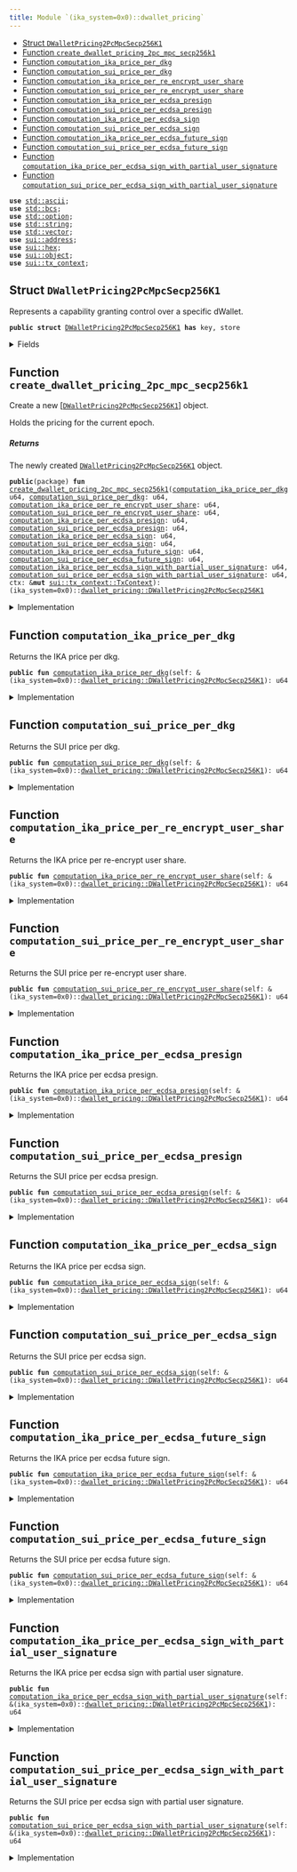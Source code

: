 ```yaml
---
title: Module `(ika_system=0x0)::dwallet_pricing`
---
```




-  [Struct `DWalletPricing2PcMpcSecp256K1`](#(ika_system=0x0)_dwallet_pricing_DWalletPricing2PcMpcSecp256K1)
-  [Function `create_dwallet_pricing_2pc_mpc_secp256k1`](#(ika_system=0x0)_dwallet_pricing_create_dwallet_pricing_2pc_mpc_secp256k1)
-  [Function `computation_ika_price_per_dkg`](#(ika_system=0x0)_dwallet_pricing_computation_ika_price_per_dkg)
-  [Function `computation_sui_price_per_dkg`](#(ika_system=0x0)_dwallet_pricing_computation_sui_price_per_dkg)
-  [Function `computation_ika_price_per_re_encrypt_user_share`](#(ika_system=0x0)_dwallet_pricing_computation_ika_price_per_re_encrypt_user_share)
-  [Function `computation_sui_price_per_re_encrypt_user_share`](#(ika_system=0x0)_dwallet_pricing_computation_sui_price_per_re_encrypt_user_share)
-  [Function `computation_ika_price_per_ecdsa_presign`](#(ika_system=0x0)_dwallet_pricing_computation_ika_price_per_ecdsa_presign)
-  [Function `computation_sui_price_per_ecdsa_presign`](#(ika_system=0x0)_dwallet_pricing_computation_sui_price_per_ecdsa_presign)
-  [Function `computation_ika_price_per_ecdsa_sign`](#(ika_system=0x0)_dwallet_pricing_computation_ika_price_per_ecdsa_sign)
-  [Function `computation_sui_price_per_ecdsa_sign`](#(ika_system=0x0)_dwallet_pricing_computation_sui_price_per_ecdsa_sign)
-  [Function `computation_ika_price_per_ecdsa_future_sign`](#(ika_system=0x0)_dwallet_pricing_computation_ika_price_per_ecdsa_future_sign)
-  [Function `computation_sui_price_per_ecdsa_future_sign`](#(ika_system=0x0)_dwallet_pricing_computation_sui_price_per_ecdsa_future_sign)
-  [Function `computation_ika_price_per_ecdsa_sign_with_partial_user_signature`](#(ika_system=0x0)_dwallet_pricing_computation_ika_price_per_ecdsa_sign_with_partial_user_signature)
-  [Function `computation_sui_price_per_ecdsa_sign_with_partial_user_signature`](#(ika_system=0x0)_dwallet_pricing_computation_sui_price_per_ecdsa_sign_with_partial_user_signature)


<pre><code><b>use</b> <a href="../../std/ascii.md#std_ascii">std::ascii</a>;
<b>use</b> <a href="../../std/bcs.md#std_bcs">std::bcs</a>;
<b>use</b> <a href="../../std/option.md#std_option">std::option</a>;
<b>use</b> <a href="../../std/string.md#std_string">std::string</a>;
<b>use</b> <a href="../../std/vector.md#std_vector">std::vector</a>;
<b>use</b> <a href="../../sui/address.md#sui_address">sui::address</a>;
<b>use</b> <a href="../../sui/hex.md#sui_hex">sui::hex</a>;
<b>use</b> <a href="../../sui/object.md#sui_object">sui::object</a>;
<b>use</b> <a href="../../sui/tx_context.md#sui_tx_context">sui::tx_context</a>;
</code></pre>



<a name="(ika_system=0x0)_dwallet_pricing_DWalletPricing2PcMpcSecp256K1"></a>

## Struct `DWalletPricing2PcMpcSecp256K1`

Represents a capability granting control over a specific dWallet.


<pre><code><b>public</b> <b>struct</b> <a href="../ika_system/dwallet_pricing.md#(ika_system=0x0)_dwallet_pricing_DWalletPricing2PcMpcSecp256K1">DWalletPricing2PcMpcSecp256K1</a> <b>has</b> key, store
</code></pre>



<details>
<summary>Fields</summary>


<dl>
<dt>
<code>id: <a href="../../sui/object.md#sui_object_UID">sui::object::UID</a></code>
</dt>
<dd>
</dd>
<dt>
<code><a href="../ika_system/dwallet_pricing.md#(ika_system=0x0)_dwallet_pricing_computation_ika_price_per_dkg">computation_ika_price_per_dkg</a>: u64</code>
</dt>
<dd>
 The computation IKA price per dkg for the current epoch.
</dd>
<dt>
<code><a href="../ika_system/dwallet_pricing.md#(ika_system=0x0)_dwallet_pricing_computation_sui_price_per_dkg">computation_sui_price_per_dkg</a>: u64</code>
</dt>
<dd>
 The computation SUI price per dkg for the current epoch.
</dd>
<dt>
<code><a href="../ika_system/dwallet_pricing.md#(ika_system=0x0)_dwallet_pricing_computation_ika_price_per_re_encrypt_user_share">computation_ika_price_per_re_encrypt_user_share</a>: u64</code>
</dt>
<dd>
 The computation IKA price per re-encrypt user share for the current epoch.
</dd>
<dt>
<code><a href="../ika_system/dwallet_pricing.md#(ika_system=0x0)_dwallet_pricing_computation_sui_price_per_re_encrypt_user_share">computation_sui_price_per_re_encrypt_user_share</a>: u64</code>
</dt>
<dd>
 The computation SUI price per re-encrypt user share for the current epoch.
</dd>
<dt>
<code><a href="../ika_system/dwallet_pricing.md#(ika_system=0x0)_dwallet_pricing_computation_ika_price_per_ecdsa_presign">computation_ika_price_per_ecdsa_presign</a>: u64</code>
</dt>
<dd>
 The computation IKA price per ecdsa presign for the current epoch.
</dd>
<dt>
<code><a href="../ika_system/dwallet_pricing.md#(ika_system=0x0)_dwallet_pricing_computation_sui_price_per_ecdsa_presign">computation_sui_price_per_ecdsa_presign</a>: u64</code>
</dt>
<dd>
 The computation SUI price per ecdsa presign for the current epoch.
</dd>
<dt>
<code><a href="../ika_system/dwallet_pricing.md#(ika_system=0x0)_dwallet_pricing_computation_ika_price_per_ecdsa_sign">computation_ika_price_per_ecdsa_sign</a>: u64</code>
</dt>
<dd>
 The computation IKA price per ecdsa sign for the current epoch.
</dd>
<dt>
<code><a href="../ika_system/dwallet_pricing.md#(ika_system=0x0)_dwallet_pricing_computation_sui_price_per_ecdsa_sign">computation_sui_price_per_ecdsa_sign</a>: u64</code>
</dt>
<dd>
 The computation SUI price per ecdsa sign for the current epoch.
</dd>
<dt>
<code><a href="../ika_system/dwallet_pricing.md#(ika_system=0x0)_dwallet_pricing_computation_ika_price_per_ecdsa_future_sign">computation_ika_price_per_ecdsa_future_sign</a>: u64</code>
</dt>
<dd>
 The computation IKA price per ecdsa future sign for the current epoch.
</dd>
<dt>
<code><a href="../ika_system/dwallet_pricing.md#(ika_system=0x0)_dwallet_pricing_computation_sui_price_per_ecdsa_future_sign">computation_sui_price_per_ecdsa_future_sign</a>: u64</code>
</dt>
<dd>
 The computation SUI price per ecdsa future sign for the current epoch.
</dd>
<dt>
<code><a href="../ika_system/dwallet_pricing.md#(ika_system=0x0)_dwallet_pricing_computation_ika_price_per_ecdsa_sign_with_partial_user_signature">computation_ika_price_per_ecdsa_sign_with_partial_user_signature</a>: u64</code>
</dt>
<dd>
 The computation IKA price per ecdsa sign with partial user signature for the current epoch.
</dd>
<dt>
<code><a href="../ika_system/dwallet_pricing.md#(ika_system=0x0)_dwallet_pricing_computation_sui_price_per_ecdsa_sign_with_partial_user_signature">computation_sui_price_per_ecdsa_sign_with_partial_user_signature</a>: u64</code>
</dt>
<dd>
 The computation SUI price per ecdsa sign with partial user signature for the current epoch.
</dd>
</dl>


</details>

<a name="(ika_system=0x0)_dwallet_pricing_create_dwallet_pricing_2pc_mpc_secp256k1"></a>

## Function `create_dwallet_pricing_2pc_mpc_secp256k1`

Create a new [<code><a href="../ika_system/dwallet_pricing.md#(ika_system=0x0)_dwallet_pricing_DWalletPricing2PcMpcSecp256K1">DWalletPricing2PcMpcSecp256K1</a></code>] object.

Holds the pricing for the current epoch.


<a name="@Returns_0"></a>

##### Returns

The newly created <code><a href="../ika_system/dwallet_pricing.md#(ika_system=0x0)_dwallet_pricing_DWalletPricing2PcMpcSecp256K1">DWalletPricing2PcMpcSecp256K1</a></code> object.


<pre><code><b>public</b>(package) <b>fun</b> <a href="../ika_system/dwallet_pricing.md#(ika_system=0x0)_dwallet_pricing_create_dwallet_pricing_2pc_mpc_secp256k1">create_dwallet_pricing_2pc_mpc_secp256k1</a>(<a href="../ika_system/dwallet_pricing.md#(ika_system=0x0)_dwallet_pricing_computation_ika_price_per_dkg">computation_ika_price_per_dkg</a>: u64, <a href="../ika_system/dwallet_pricing.md#(ika_system=0x0)_dwallet_pricing_computation_sui_price_per_dkg">computation_sui_price_per_dkg</a>: u64, <a href="../ika_system/dwallet_pricing.md#(ika_system=0x0)_dwallet_pricing_computation_ika_price_per_re_encrypt_user_share">computation_ika_price_per_re_encrypt_user_share</a>: u64, <a href="../ika_system/dwallet_pricing.md#(ika_system=0x0)_dwallet_pricing_computation_sui_price_per_re_encrypt_user_share">computation_sui_price_per_re_encrypt_user_share</a>: u64, <a href="../ika_system/dwallet_pricing.md#(ika_system=0x0)_dwallet_pricing_computation_ika_price_per_ecdsa_presign">computation_ika_price_per_ecdsa_presign</a>: u64, <a href="../ika_system/dwallet_pricing.md#(ika_system=0x0)_dwallet_pricing_computation_sui_price_per_ecdsa_presign">computation_sui_price_per_ecdsa_presign</a>: u64, <a href="../ika_system/dwallet_pricing.md#(ika_system=0x0)_dwallet_pricing_computation_ika_price_per_ecdsa_sign">computation_ika_price_per_ecdsa_sign</a>: u64, <a href="../ika_system/dwallet_pricing.md#(ika_system=0x0)_dwallet_pricing_computation_sui_price_per_ecdsa_sign">computation_sui_price_per_ecdsa_sign</a>: u64, <a href="../ika_system/dwallet_pricing.md#(ika_system=0x0)_dwallet_pricing_computation_ika_price_per_ecdsa_future_sign">computation_ika_price_per_ecdsa_future_sign</a>: u64, <a href="../ika_system/dwallet_pricing.md#(ika_system=0x0)_dwallet_pricing_computation_sui_price_per_ecdsa_future_sign">computation_sui_price_per_ecdsa_future_sign</a>: u64, <a href="../ika_system/dwallet_pricing.md#(ika_system=0x0)_dwallet_pricing_computation_ika_price_per_ecdsa_sign_with_partial_user_signature">computation_ika_price_per_ecdsa_sign_with_partial_user_signature</a>: u64, <a href="../ika_system/dwallet_pricing.md#(ika_system=0x0)_dwallet_pricing_computation_sui_price_per_ecdsa_sign_with_partial_user_signature">computation_sui_price_per_ecdsa_sign_with_partial_user_signature</a>: u64, ctx: &<b>mut</b> <a href="../../sui/tx_context.md#sui_tx_context_TxContext">sui::tx_context::TxContext</a>): (ika_system=0x0)::<a href="../ika_system/dwallet_pricing.md#(ika_system=0x0)_dwallet_pricing_DWalletPricing2PcMpcSecp256K1">dwallet_pricing::DWalletPricing2PcMpcSecp256K1</a>
</code></pre>



<details>
<summary>Implementation</summary>


<pre><code><b>public</b>(package) <b>fun</b> <a href="../ika_system/dwallet_pricing.md#(ika_system=0x0)_dwallet_pricing_create_dwallet_pricing_2pc_mpc_secp256k1">create_dwallet_pricing_2pc_mpc_secp256k1</a>(
    <a href="../ika_system/dwallet_pricing.md#(ika_system=0x0)_dwallet_pricing_computation_ika_price_per_dkg">computation_ika_price_per_dkg</a>: u64,
    <a href="../ika_system/dwallet_pricing.md#(ika_system=0x0)_dwallet_pricing_computation_sui_price_per_dkg">computation_sui_price_per_dkg</a>: u64,
    <a href="../ika_system/dwallet_pricing.md#(ika_system=0x0)_dwallet_pricing_computation_ika_price_per_re_encrypt_user_share">computation_ika_price_per_re_encrypt_user_share</a>: u64,
    <a href="../ika_system/dwallet_pricing.md#(ika_system=0x0)_dwallet_pricing_computation_sui_price_per_re_encrypt_user_share">computation_sui_price_per_re_encrypt_user_share</a>: u64,
    <a href="../ika_system/dwallet_pricing.md#(ika_system=0x0)_dwallet_pricing_computation_ika_price_per_ecdsa_presign">computation_ika_price_per_ecdsa_presign</a>: u64,
    <a href="../ika_system/dwallet_pricing.md#(ika_system=0x0)_dwallet_pricing_computation_sui_price_per_ecdsa_presign">computation_sui_price_per_ecdsa_presign</a>: u64,
    <a href="../ika_system/dwallet_pricing.md#(ika_system=0x0)_dwallet_pricing_computation_ika_price_per_ecdsa_sign">computation_ika_price_per_ecdsa_sign</a>: u64,
    <a href="../ika_system/dwallet_pricing.md#(ika_system=0x0)_dwallet_pricing_computation_sui_price_per_ecdsa_sign">computation_sui_price_per_ecdsa_sign</a>: u64,
    <a href="../ika_system/dwallet_pricing.md#(ika_system=0x0)_dwallet_pricing_computation_ika_price_per_ecdsa_future_sign">computation_ika_price_per_ecdsa_future_sign</a>: u64,
    <a href="../ika_system/dwallet_pricing.md#(ika_system=0x0)_dwallet_pricing_computation_sui_price_per_ecdsa_future_sign">computation_sui_price_per_ecdsa_future_sign</a>: u64,
    <a href="../ika_system/dwallet_pricing.md#(ika_system=0x0)_dwallet_pricing_computation_ika_price_per_ecdsa_sign_with_partial_user_signature">computation_ika_price_per_ecdsa_sign_with_partial_user_signature</a>: u64,
    <a href="../ika_system/dwallet_pricing.md#(ika_system=0x0)_dwallet_pricing_computation_sui_price_per_ecdsa_sign_with_partial_user_signature">computation_sui_price_per_ecdsa_sign_with_partial_user_signature</a>: u64,
    ctx: &<b>mut</b> TxContext
): <a href="../ika_system/dwallet_pricing.md#(ika_system=0x0)_dwallet_pricing_DWalletPricing2PcMpcSecp256K1">DWalletPricing2PcMpcSecp256K1</a> {
    <a href="../ika_system/dwallet_pricing.md#(ika_system=0x0)_dwallet_pricing_DWalletPricing2PcMpcSecp256K1">DWalletPricing2PcMpcSecp256K1</a> {
        id: object::new(ctx),
        <a href="../ika_system/dwallet_pricing.md#(ika_system=0x0)_dwallet_pricing_computation_ika_price_per_dkg">computation_ika_price_per_dkg</a>,
        <a href="../ika_system/dwallet_pricing.md#(ika_system=0x0)_dwallet_pricing_computation_sui_price_per_dkg">computation_sui_price_per_dkg</a>,
        <a href="../ika_system/dwallet_pricing.md#(ika_system=0x0)_dwallet_pricing_computation_ika_price_per_re_encrypt_user_share">computation_ika_price_per_re_encrypt_user_share</a>,
        <a href="../ika_system/dwallet_pricing.md#(ika_system=0x0)_dwallet_pricing_computation_sui_price_per_re_encrypt_user_share">computation_sui_price_per_re_encrypt_user_share</a>,
        <a href="../ika_system/dwallet_pricing.md#(ika_system=0x0)_dwallet_pricing_computation_ika_price_per_ecdsa_presign">computation_ika_price_per_ecdsa_presign</a>,
        <a href="../ika_system/dwallet_pricing.md#(ika_system=0x0)_dwallet_pricing_computation_sui_price_per_ecdsa_presign">computation_sui_price_per_ecdsa_presign</a>,
        <a href="../ika_system/dwallet_pricing.md#(ika_system=0x0)_dwallet_pricing_computation_ika_price_per_ecdsa_sign">computation_ika_price_per_ecdsa_sign</a>,
        <a href="../ika_system/dwallet_pricing.md#(ika_system=0x0)_dwallet_pricing_computation_sui_price_per_ecdsa_sign">computation_sui_price_per_ecdsa_sign</a>,
        <a href="../ika_system/dwallet_pricing.md#(ika_system=0x0)_dwallet_pricing_computation_ika_price_per_ecdsa_future_sign">computation_ika_price_per_ecdsa_future_sign</a>,
        <a href="../ika_system/dwallet_pricing.md#(ika_system=0x0)_dwallet_pricing_computation_sui_price_per_ecdsa_future_sign">computation_sui_price_per_ecdsa_future_sign</a>,
        <a href="../ika_system/dwallet_pricing.md#(ika_system=0x0)_dwallet_pricing_computation_ika_price_per_ecdsa_sign_with_partial_user_signature">computation_ika_price_per_ecdsa_sign_with_partial_user_signature</a>,
        <a href="../ika_system/dwallet_pricing.md#(ika_system=0x0)_dwallet_pricing_computation_sui_price_per_ecdsa_sign_with_partial_user_signature">computation_sui_price_per_ecdsa_sign_with_partial_user_signature</a>,
    }
}
</code></pre>



</details>

<a name="(ika_system=0x0)_dwallet_pricing_computation_ika_price_per_dkg"></a>

## Function `computation_ika_price_per_dkg`

Returns the IKA price per dkg.


<pre><code><b>public</b> <b>fun</b> <a href="../ika_system/dwallet_pricing.md#(ika_system=0x0)_dwallet_pricing_computation_ika_price_per_dkg">computation_ika_price_per_dkg</a>(self: &(ika_system=0x0)::<a href="../ika_system/dwallet_pricing.md#(ika_system=0x0)_dwallet_pricing_DWalletPricing2PcMpcSecp256K1">dwallet_pricing::DWalletPricing2PcMpcSecp256K1</a>): u64
</code></pre>



<details>
<summary>Implementation</summary>


<pre><code><b>public</b> <b>fun</b> <a href="../ika_system/dwallet_pricing.md#(ika_system=0x0)_dwallet_pricing_computation_ika_price_per_dkg">computation_ika_price_per_dkg</a>(self: &<a href="../ika_system/dwallet_pricing.md#(ika_system=0x0)_dwallet_pricing_DWalletPricing2PcMpcSecp256K1">DWalletPricing2PcMpcSecp256K1</a>): u64 {
    self.<a href="../ika_system/dwallet_pricing.md#(ika_system=0x0)_dwallet_pricing_computation_ika_price_per_dkg">computation_ika_price_per_dkg</a>
}
</code></pre>



</details>

<a name="(ika_system=0x0)_dwallet_pricing_computation_sui_price_per_dkg"></a>

## Function `computation_sui_price_per_dkg`

Returns the SUI price per dkg.


<pre><code><b>public</b> <b>fun</b> <a href="../ika_system/dwallet_pricing.md#(ika_system=0x0)_dwallet_pricing_computation_sui_price_per_dkg">computation_sui_price_per_dkg</a>(self: &(ika_system=0x0)::<a href="../ika_system/dwallet_pricing.md#(ika_system=0x0)_dwallet_pricing_DWalletPricing2PcMpcSecp256K1">dwallet_pricing::DWalletPricing2PcMpcSecp256K1</a>): u64
</code></pre>



<details>
<summary>Implementation</summary>


<pre><code><b>public</b> <b>fun</b> <a href="../ika_system/dwallet_pricing.md#(ika_system=0x0)_dwallet_pricing_computation_sui_price_per_dkg">computation_sui_price_per_dkg</a>(self: &<a href="../ika_system/dwallet_pricing.md#(ika_system=0x0)_dwallet_pricing_DWalletPricing2PcMpcSecp256K1">DWalletPricing2PcMpcSecp256K1</a>): u64 {
    self.<a href="../ika_system/dwallet_pricing.md#(ika_system=0x0)_dwallet_pricing_computation_sui_price_per_dkg">computation_sui_price_per_dkg</a>
}
</code></pre>



</details>

<a name="(ika_system=0x0)_dwallet_pricing_computation_ika_price_per_re_encrypt_user_share"></a>

## Function `computation_ika_price_per_re_encrypt_user_share`

Returns the IKA price per re-encrypt user share.


<pre><code><b>public</b> <b>fun</b> <a href="../ika_system/dwallet_pricing.md#(ika_system=0x0)_dwallet_pricing_computation_ika_price_per_re_encrypt_user_share">computation_ika_price_per_re_encrypt_user_share</a>(self: &(ika_system=0x0)::<a href="../ika_system/dwallet_pricing.md#(ika_system=0x0)_dwallet_pricing_DWalletPricing2PcMpcSecp256K1">dwallet_pricing::DWalletPricing2PcMpcSecp256K1</a>): u64
</code></pre>



<details>
<summary>Implementation</summary>


<pre><code><b>public</b> <b>fun</b> <a href="../ika_system/dwallet_pricing.md#(ika_system=0x0)_dwallet_pricing_computation_ika_price_per_re_encrypt_user_share">computation_ika_price_per_re_encrypt_user_share</a>(self: &<a href="../ika_system/dwallet_pricing.md#(ika_system=0x0)_dwallet_pricing_DWalletPricing2PcMpcSecp256K1">DWalletPricing2PcMpcSecp256K1</a>): u64 {
    self.<a href="../ika_system/dwallet_pricing.md#(ika_system=0x0)_dwallet_pricing_computation_ika_price_per_re_encrypt_user_share">computation_ika_price_per_re_encrypt_user_share</a>
}
</code></pre>



</details>

<a name="(ika_system=0x0)_dwallet_pricing_computation_sui_price_per_re_encrypt_user_share"></a>

## Function `computation_sui_price_per_re_encrypt_user_share`

Returns the SUI price per re-encrypt user share.


<pre><code><b>public</b> <b>fun</b> <a href="../ika_system/dwallet_pricing.md#(ika_system=0x0)_dwallet_pricing_computation_sui_price_per_re_encrypt_user_share">computation_sui_price_per_re_encrypt_user_share</a>(self: &(ika_system=0x0)::<a href="../ika_system/dwallet_pricing.md#(ika_system=0x0)_dwallet_pricing_DWalletPricing2PcMpcSecp256K1">dwallet_pricing::DWalletPricing2PcMpcSecp256K1</a>): u64
</code></pre>



<details>
<summary>Implementation</summary>


<pre><code><b>public</b> <b>fun</b> <a href="../ika_system/dwallet_pricing.md#(ika_system=0x0)_dwallet_pricing_computation_sui_price_per_re_encrypt_user_share">computation_sui_price_per_re_encrypt_user_share</a>(self: &<a href="../ika_system/dwallet_pricing.md#(ika_system=0x0)_dwallet_pricing_DWalletPricing2PcMpcSecp256K1">DWalletPricing2PcMpcSecp256K1</a>): u64 {
    self.<a href="../ika_system/dwallet_pricing.md#(ika_system=0x0)_dwallet_pricing_computation_sui_price_per_re_encrypt_user_share">computation_sui_price_per_re_encrypt_user_share</a>
}
</code></pre>



</details>

<a name="(ika_system=0x0)_dwallet_pricing_computation_ika_price_per_ecdsa_presign"></a>

## Function `computation_ika_price_per_ecdsa_presign`

Returns the IKA price per ecdsa presign.


<pre><code><b>public</b> <b>fun</b> <a href="../ika_system/dwallet_pricing.md#(ika_system=0x0)_dwallet_pricing_computation_ika_price_per_ecdsa_presign">computation_ika_price_per_ecdsa_presign</a>(self: &(ika_system=0x0)::<a href="../ika_system/dwallet_pricing.md#(ika_system=0x0)_dwallet_pricing_DWalletPricing2PcMpcSecp256K1">dwallet_pricing::DWalletPricing2PcMpcSecp256K1</a>): u64
</code></pre>



<details>
<summary>Implementation</summary>


<pre><code><b>public</b> <b>fun</b> <a href="../ika_system/dwallet_pricing.md#(ika_system=0x0)_dwallet_pricing_computation_ika_price_per_ecdsa_presign">computation_ika_price_per_ecdsa_presign</a>(self: &<a href="../ika_system/dwallet_pricing.md#(ika_system=0x0)_dwallet_pricing_DWalletPricing2PcMpcSecp256K1">DWalletPricing2PcMpcSecp256K1</a>): u64 {
    self.<a href="../ika_system/dwallet_pricing.md#(ika_system=0x0)_dwallet_pricing_computation_ika_price_per_ecdsa_presign">computation_ika_price_per_ecdsa_presign</a>
}
</code></pre>



</details>

<a name="(ika_system=0x0)_dwallet_pricing_computation_sui_price_per_ecdsa_presign"></a>

## Function `computation_sui_price_per_ecdsa_presign`

Returns the SUI price per ecdsa presign.


<pre><code><b>public</b> <b>fun</b> <a href="../ika_system/dwallet_pricing.md#(ika_system=0x0)_dwallet_pricing_computation_sui_price_per_ecdsa_presign">computation_sui_price_per_ecdsa_presign</a>(self: &(ika_system=0x0)::<a href="../ika_system/dwallet_pricing.md#(ika_system=0x0)_dwallet_pricing_DWalletPricing2PcMpcSecp256K1">dwallet_pricing::DWalletPricing2PcMpcSecp256K1</a>): u64
</code></pre>



<details>
<summary>Implementation</summary>


<pre><code><b>public</b> <b>fun</b> <a href="../ika_system/dwallet_pricing.md#(ika_system=0x0)_dwallet_pricing_computation_sui_price_per_ecdsa_presign">computation_sui_price_per_ecdsa_presign</a>(self: &<a href="../ika_system/dwallet_pricing.md#(ika_system=0x0)_dwallet_pricing_DWalletPricing2PcMpcSecp256K1">DWalletPricing2PcMpcSecp256K1</a>): u64 {
    self.<a href="../ika_system/dwallet_pricing.md#(ika_system=0x0)_dwallet_pricing_computation_sui_price_per_ecdsa_presign">computation_sui_price_per_ecdsa_presign</a>
}
</code></pre>



</details>

<a name="(ika_system=0x0)_dwallet_pricing_computation_ika_price_per_ecdsa_sign"></a>

## Function `computation_ika_price_per_ecdsa_sign`

Returns the IKA price per ecdsa sign.


<pre><code><b>public</b> <b>fun</b> <a href="../ika_system/dwallet_pricing.md#(ika_system=0x0)_dwallet_pricing_computation_ika_price_per_ecdsa_sign">computation_ika_price_per_ecdsa_sign</a>(self: &(ika_system=0x0)::<a href="../ika_system/dwallet_pricing.md#(ika_system=0x0)_dwallet_pricing_DWalletPricing2PcMpcSecp256K1">dwallet_pricing::DWalletPricing2PcMpcSecp256K1</a>): u64
</code></pre>



<details>
<summary>Implementation</summary>


<pre><code><b>public</b> <b>fun</b> <a href="../ika_system/dwallet_pricing.md#(ika_system=0x0)_dwallet_pricing_computation_ika_price_per_ecdsa_sign">computation_ika_price_per_ecdsa_sign</a>(self: &<a href="../ika_system/dwallet_pricing.md#(ika_system=0x0)_dwallet_pricing_DWalletPricing2PcMpcSecp256K1">DWalletPricing2PcMpcSecp256K1</a>): u64 {
    self.<a href="../ika_system/dwallet_pricing.md#(ika_system=0x0)_dwallet_pricing_computation_ika_price_per_ecdsa_sign">computation_ika_price_per_ecdsa_sign</a>
}
</code></pre>



</details>

<a name="(ika_system=0x0)_dwallet_pricing_computation_sui_price_per_ecdsa_sign"></a>

## Function `computation_sui_price_per_ecdsa_sign`

Returns the SUI price per ecdsa sign.


<pre><code><b>public</b> <b>fun</b> <a href="../ika_system/dwallet_pricing.md#(ika_system=0x0)_dwallet_pricing_computation_sui_price_per_ecdsa_sign">computation_sui_price_per_ecdsa_sign</a>(self: &(ika_system=0x0)::<a href="../ika_system/dwallet_pricing.md#(ika_system=0x0)_dwallet_pricing_DWalletPricing2PcMpcSecp256K1">dwallet_pricing::DWalletPricing2PcMpcSecp256K1</a>): u64
</code></pre>



<details>
<summary>Implementation</summary>


<pre><code><b>public</b> <b>fun</b> <a href="../ika_system/dwallet_pricing.md#(ika_system=0x0)_dwallet_pricing_computation_sui_price_per_ecdsa_sign">computation_sui_price_per_ecdsa_sign</a>(self: &<a href="../ika_system/dwallet_pricing.md#(ika_system=0x0)_dwallet_pricing_DWalletPricing2PcMpcSecp256K1">DWalletPricing2PcMpcSecp256K1</a>): u64 {
    self.<a href="../ika_system/dwallet_pricing.md#(ika_system=0x0)_dwallet_pricing_computation_sui_price_per_ecdsa_sign">computation_sui_price_per_ecdsa_sign</a>
}
</code></pre>



</details>

<a name="(ika_system=0x0)_dwallet_pricing_computation_ika_price_per_ecdsa_future_sign"></a>

## Function `computation_ika_price_per_ecdsa_future_sign`

Returns the IKA price per ecdsa future sign.


<pre><code><b>public</b> <b>fun</b> <a href="../ika_system/dwallet_pricing.md#(ika_system=0x0)_dwallet_pricing_computation_ika_price_per_ecdsa_future_sign">computation_ika_price_per_ecdsa_future_sign</a>(self: &(ika_system=0x0)::<a href="../ika_system/dwallet_pricing.md#(ika_system=0x0)_dwallet_pricing_DWalletPricing2PcMpcSecp256K1">dwallet_pricing::DWalletPricing2PcMpcSecp256K1</a>): u64
</code></pre>



<details>
<summary>Implementation</summary>


<pre><code><b>public</b> <b>fun</b> <a href="../ika_system/dwallet_pricing.md#(ika_system=0x0)_dwallet_pricing_computation_ika_price_per_ecdsa_future_sign">computation_ika_price_per_ecdsa_future_sign</a>(self: &<a href="../ika_system/dwallet_pricing.md#(ika_system=0x0)_dwallet_pricing_DWalletPricing2PcMpcSecp256K1">DWalletPricing2PcMpcSecp256K1</a>): u64 {
    self.<a href="../ika_system/dwallet_pricing.md#(ika_system=0x0)_dwallet_pricing_computation_ika_price_per_ecdsa_future_sign">computation_ika_price_per_ecdsa_future_sign</a>
}
</code></pre>



</details>

<a name="(ika_system=0x0)_dwallet_pricing_computation_sui_price_per_ecdsa_future_sign"></a>

## Function `computation_sui_price_per_ecdsa_future_sign`

Returns the SUI price per ecdsa future sign.


<pre><code><b>public</b> <b>fun</b> <a href="../ika_system/dwallet_pricing.md#(ika_system=0x0)_dwallet_pricing_computation_sui_price_per_ecdsa_future_sign">computation_sui_price_per_ecdsa_future_sign</a>(self: &(ika_system=0x0)::<a href="../ika_system/dwallet_pricing.md#(ika_system=0x0)_dwallet_pricing_DWalletPricing2PcMpcSecp256K1">dwallet_pricing::DWalletPricing2PcMpcSecp256K1</a>): u64
</code></pre>



<details>
<summary>Implementation</summary>


<pre><code><b>public</b> <b>fun</b> <a href="../ika_system/dwallet_pricing.md#(ika_system=0x0)_dwallet_pricing_computation_sui_price_per_ecdsa_future_sign">computation_sui_price_per_ecdsa_future_sign</a>(self: &<a href="../ika_system/dwallet_pricing.md#(ika_system=0x0)_dwallet_pricing_DWalletPricing2PcMpcSecp256K1">DWalletPricing2PcMpcSecp256K1</a>): u64 {
    self.<a href="../ika_system/dwallet_pricing.md#(ika_system=0x0)_dwallet_pricing_computation_sui_price_per_ecdsa_future_sign">computation_sui_price_per_ecdsa_future_sign</a>
}
</code></pre>



</details>

<a name="(ika_system=0x0)_dwallet_pricing_computation_ika_price_per_ecdsa_sign_with_partial_user_signature"></a>

## Function `computation_ika_price_per_ecdsa_sign_with_partial_user_signature`

Returns the IKA price per ecdsa sign with partial user signature.


<pre><code><b>public</b> <b>fun</b> <a href="../ika_system/dwallet_pricing.md#(ika_system=0x0)_dwallet_pricing_computation_ika_price_per_ecdsa_sign_with_partial_user_signature">computation_ika_price_per_ecdsa_sign_with_partial_user_signature</a>(self: &(ika_system=0x0)::<a href="../ika_system/dwallet_pricing.md#(ika_system=0x0)_dwallet_pricing_DWalletPricing2PcMpcSecp256K1">dwallet_pricing::DWalletPricing2PcMpcSecp256K1</a>): u64
</code></pre>



<details>
<summary>Implementation</summary>


<pre><code><b>public</b> <b>fun</b> <a href="../ika_system/dwallet_pricing.md#(ika_system=0x0)_dwallet_pricing_computation_ika_price_per_ecdsa_sign_with_partial_user_signature">computation_ika_price_per_ecdsa_sign_with_partial_user_signature</a>(self: &<a href="../ika_system/dwallet_pricing.md#(ika_system=0x0)_dwallet_pricing_DWalletPricing2PcMpcSecp256K1">DWalletPricing2PcMpcSecp256K1</a>): u64 {
    self.<a href="../ika_system/dwallet_pricing.md#(ika_system=0x0)_dwallet_pricing_computation_ika_price_per_ecdsa_sign_with_partial_user_signature">computation_ika_price_per_ecdsa_sign_with_partial_user_signature</a>
}
</code></pre>



</details>

<a name="(ika_system=0x0)_dwallet_pricing_computation_sui_price_per_ecdsa_sign_with_partial_user_signature"></a>

## Function `computation_sui_price_per_ecdsa_sign_with_partial_user_signature`

Returns the SUI price per ecdsa sign with partial user signature.


<pre><code><b>public</b> <b>fun</b> <a href="../ika_system/dwallet_pricing.md#(ika_system=0x0)_dwallet_pricing_computation_sui_price_per_ecdsa_sign_with_partial_user_signature">computation_sui_price_per_ecdsa_sign_with_partial_user_signature</a>(self: &(ika_system=0x0)::<a href="../ika_system/dwallet_pricing.md#(ika_system=0x0)_dwallet_pricing_DWalletPricing2PcMpcSecp256K1">dwallet_pricing::DWalletPricing2PcMpcSecp256K1</a>): u64
</code></pre>



<details>
<summary>Implementation</summary>


<pre><code><b>public</b> <b>fun</b> <a href="../ika_system/dwallet_pricing.md#(ika_system=0x0)_dwallet_pricing_computation_sui_price_per_ecdsa_sign_with_partial_user_signature">computation_sui_price_per_ecdsa_sign_with_partial_user_signature</a>(self: &<a href="../ika_system/dwallet_pricing.md#(ika_system=0x0)_dwallet_pricing_DWalletPricing2PcMpcSecp256K1">DWalletPricing2PcMpcSecp256K1</a>): u64 {
    self.<a href="../ika_system/dwallet_pricing.md#(ika_system=0x0)_dwallet_pricing_computation_sui_price_per_ecdsa_sign_with_partial_user_signature">computation_sui_price_per_ecdsa_sign_with_partial_user_signature</a>
}
</code></pre>



</details>
